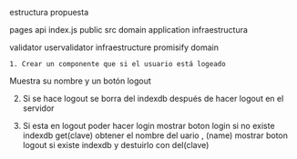 estructura  propuesta

pages
    api
    index.js
public
src
    domain
    application
    infraestructura


validator     uservalidator
infraestructure  promisify
domain



    1. Crear un componente que si el usuario está logeado
   Muestra su nombre y un botón logout

2. Si se hace logout se borra del indexdb después de hacer
   logout en el servidor

3. Si esta en logout poder hacer login
    mostrar  boton login si no existe indexdb     get(clave) obtener el nombre del uario , (name)
    mostrar  boton logout si existe indexdb y destuirlo con  del(clave)
